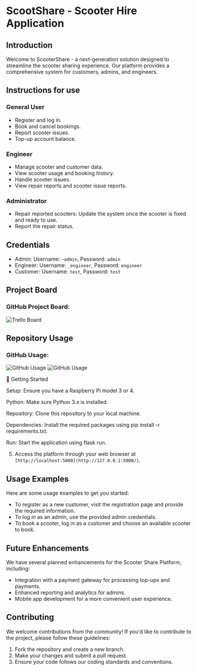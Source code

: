 # ScootShare - Scooter Hire Application

## Introduction

Welcome to ScooterShare - a next-generation solution designed to streamline the scooter sharing experience. Our platform provides a comprehensive system for customers, admins, and engineers.

## Instructions for use

### General User

- Register and log in.
- Book and cancel bookings.
- Report scooter issues.
- Top-up account balance.

### Engineer

- Manage scooter and customer data.
- View scooter usage and booking history.
- Handle scooter issues.
- View repair reports and scooter issue reports.

### Administrator

- Repair reported scooters: Update the system once the scooter is fixed and ready to use.
- Report the repair status.

## Credentials

- Admin: Username: `~admin`, Password: `admin`
- Engineer: Username: `_engineer`, Password: `engineer`
- Customer: Username: `test`, Password: `test`

## Project Board

### GitHub Project Board:

![Trello Board](TrelloBoard_GitHubProject.png)

## Repository Usage

### GitHub Usage:

![GitHub Usage](GitHub_usage_1.png)
![GitHub Usage](GitHub_usage_2.png)

🚀 Getting Started

Setup: Ensure you have a Raspberry Pi model 3 or 4.

Python: Make sure Python 3.x is installed.

Repository: Clone this repository to your local machine.

Dependencies: Install the required packages using pip install -r requirements.txt.

Run: Start the application using flask run.

5. Access the platform through your web browser at `[http://localhost:5000](http://127.0.0.1:5000/)`.

## Usage Examples

Here are some usage examples to get you started:

- To register as a new customer, visit the registration page and provide the required information.
- To log in as an admin, use the provided admin credentials.
- To book a scooter, log in as a customer and choose an available scooter to book.

## Future Enhancements

We have several planned enhancements for the Scooter Share Platform, including:

- Integration with a payment gateway for processing top-ups and payments.
- Enhanced reporting and analytics for admins.
- Mobile app development for a more convenient user experience.

## Contributing

We welcome contributions from the community! If you'd like to contribute to the project, please follow these guidelines:

1. Fork the repository and create a new branch.
2. Make your changes and submit a pull request.
3. Ensure your code follows our coding standards and conventions.
